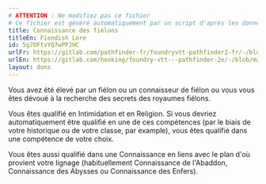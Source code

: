 ```yaml
---
# ATTENTION : Ne modifiez pas ce fichier
# Ce fichier est généré automatiquement par un script d'après les données du module Foundry VTT officiel et de sa traduction
title: Connaissance des fiélons
titleEn: Fiendish Lore
id: 5g7OFtvYQ7wPPJHC
urlFr: https://gitlab.com/pathfinder-fr/foundryvtt-pathfinder2-fr/-/blob/master/data/feats/5g7OFtvYQ7wPPJHC.htm
urlEn: https://gitlab.com/hooking/foundry-vtt---pathfinder-2e/-/blob/master/packs/data/feats.db/fiendish-lore.json
layout: dons
---
```

Vous avez été élevé par un fiélon ou un connaisseur de fiélon ou vous vous êtes dévoué à la recherche des secrets des royaumes fiélons.

Vous êtes qualifié en Intimidation et en Religion. Si vous devriez automatiquement être qualifié en une de ces compétences (par le biais de votre historique ou de votre classe, par example), vous êtes qualifié dans une compétence de votre choix.

Vous êtes aussi qualifié dans une Connaissance en liens avec le plan d'où provient votre lignage (habituellement Connaissance de l'Abaddon, Connaissance des Abysses ou Connaissance des Enfers).
